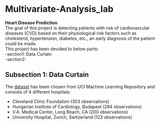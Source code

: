 # Multivariate-Analysis_lab
**Heart Disease Prediction**<br>
The goal of this project is detecting patients with risk of cardiovascular diseases (CVD) based on their physiological risk
factors such as cholesterol, hypertension, diabetes, etc., an early diagnosis of the patient could
be made.<br>
This project has been devided to below parts:<br>
-section1: Data Curtain<br>
-section2: <br>
## Subsection 1: Data Curtain
The [dataset](https://www.kaggle.com/datasets/redwankarimsony/heart-disease-data) has been chosen from UCI Machine Learning Repository and consists of 4 different hospitals:<br>
- Cleveland Clinic Foundation (303 observations)
- Hungarian Institute of Cardiology, Budapest (294 observations)
- V.A. Medical Center, Long Beach, CA (200 observations)
- University Hospital, Zurich, Switzerland (123 observations)
